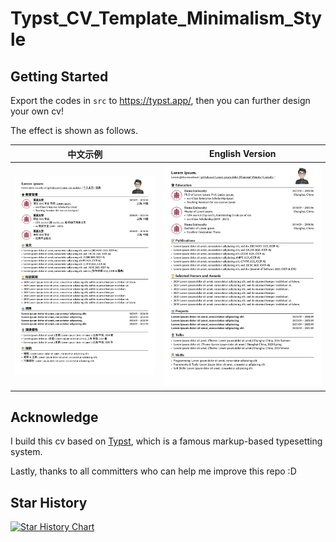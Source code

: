 # Typst_CV_Template_Minimalism_Style
## Getting Started

Export the codes in `src` to https://typst.app/, then you can further design your own cv!

The effect is shown as follows.

|            中文示例            |        English Version         |
| :----------------------------: | :----------------------------: |
| ![](resources/Template-CN.png) | ![](resources/Template-EN.png) |

## Acknowledge

I build this cv based on [Typst](https://typst.app/docs), which is a famous markup-based typesetting system.

Lastly, thanks to all committers who can help me improve this repo  :D

## Star History

<a href="https://star-history.com/#Wind-Gone/Typst_CV_Template_Minimalism_Style&Date">

  <picture>
    <source media="(prefers-color-scheme: dark)" srcset="https://api.star-history.com/svg?repos=Wind-Gone/Typst_CV_Template_Minimalism_Style&type=Date&theme=dark" />
    <source media="(prefers-color-scheme: light)" srcset="https://api.star-history.com/svg?repos=Wind-Gone/Typst_CV_Template_Minimalism_Style&type=Date" />
    <img alt="Star History Chart" src="https://api.star-history.com/svg?repos=Wind-Gone/Typst_CV_Template_Minimalism_Style&type=Date" />
  </picture>


</a>

